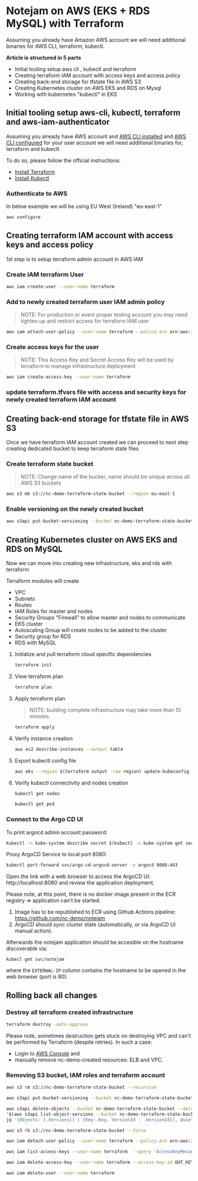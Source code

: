 # Notejam on AWS (EKS + RDS MySQL) with Terraform

Assuming you already have Amazon AWS account we will need additional binaries for AWS CLI, terraform, kubectl. 

**Article is structured in 5 parts**

* Initial tooling setup aws cli , kubectl and terraform
* Creating terraform IAM account with access keys and access policy
* Creating back-end storage for tfstate file in AWS S3 
* Creating Kubernetes cluster on AWS EKS and RDS on Mysql
* Working with kubernetes "kubectl" in EKS

## Initial tooling setup aws-cli, kubectl, terraform and aws-iam-authenticator

Assuming you already have AWS account and [AWS CLI installed](https://docs.aws.amazon.com/cli/latest/userguide/install-cliv2.html) and [AWS CLI configured](https://docs.aws.amazon.com/cli/latest/userguide/cli-chap-getting-started.html) for your user account we will need additional binaries for, terraform and kubectl.

To do so, please follow the official instructions:
* [Install Terraform](https://learn.hashicorp.com/tutorials/terraform/install-cli)
* [Install Kubectl](https://kubernetes.io/docs/tasks/tools/)

### Authenticate to AWS

In below example we will be using EU West (Ireland) "eu-east-1"

```sh
aws configure
```

## Creating terraform IAM account with access keys and access policy

1st step is to setup terraform admin account in AWS IAM

### Create IAM terraform User

```sh
aws iam create-user --user-name terraform
```

### Add to newly created terraform user IAM admin policy

> NOTE: For production or event proper testing account you may need tighten up and restrict access for terraform IAM user


```sh
aws iam attach-user-policy --user-name terraform --policy-arn arn:aws:iam::aws:policy/AdministratorAccess
```

### Create access keys for the user

> NOTE: This Access Key and Secret Access Key will be used by terraform to manage infrastructure deployment

```sh
aws iam create-access-key --user-name terraform
```

### update terraform.tfvars file with access and security keys for newly created terraform IAM account

## Creating back-end storage for tfstate file in AWS S3

Once we have terraform IAM account created we can proceed to next step creating dedicated bucket to keep terraform state files

### Create terraform state bucket

> NOTE: Change name of the bucker, name should be unique across all AWS S3 buckets

```sh
aws s3 mb s3://nc-demo-terraform-state-bucket --region eu-east-1
```

### Enable versioning on the newly created bucket

```sh
aws s3api put-bucket-versioning --bucket nc-demo-terraform-state-bucket --versioning-configuration Status=Enabled
```
## Creating Kubernetes cluster on AWS EKS and RDS on MySQL

Now we can move into creating new infrastructure, eks and rds with terraform

Terraform modules will create

* VPC
* Subnets
* Routes
* IAM Roles for master and nodes
* Security Groups "Firewall" to allow master and nodes to communicate
* EKS cluster
* Autoscaling Group will create nodes to be added to the cluster
* Security group for RDS
* RDS with MySQL

1. Initialize and pull terraform cloud specific dependencies

    ```sh
    terraform init
    ```

1. View terraform plan

    ```sh
    terraform plan
    ```

1. Apply terraform plan

    > NOTE: building complete infrastructure may take more than 10 minutes.

    ```sh
    terraform apply
    ```

1. Verify instance creation

    ```sh
    aws ec2 describe-instances --output table
    ```

1. Export kubectl config file

    ```sh
    aws eks --region $(terraform output -raw region) update-kubeconfig --name $(terraform output -raw cluster_name)
    ```

1. Verify kubectl connectivity and nodes creation

    ```sh
    kubectl get nodes
    
    kubectl get pod
    ```

### Connect to the Argo CD UI
To print argocd admin account password:
```sh
kubectl -n kube-system describe secret $(kubectl -n kube-system get secret | grep eks-admin | awk '{print $1}')
```
Proxy ArgoCD Service to local port 8080:
```sh
kubectl port-forward svc/argo-cd-argocd-server -n argocd 8080:443
```
Open the link with a web browser to access the ArgoCD UI: http://localhost:8080 and review the application deployment.

Please note, at this point, there is no docker image present in the ECR registry => application can't be started.

1. Image has to be republished to ECR using Github Actions pipeline: https://github.com/nc-demo/notejam
1. ArgoCD should sync cluster state (automatically, or via ArgoCD UI manual action).

Afterwards the notejam application should be accesible on the hostname discoverable via:

```shell
kubecl get svc/notejam
```
where the `EXTERNAL-IP` column contains the hostname to be opened in the web browser (port is 80).

## Rolling back all changes

### Destroy all terraform created infrastructure

```sh
terraform destroy -auto-approve
```

Please note, sometimes destruction gets stuck on destroying VPC and can't be performed by Terraform (despite retries). In such a case:

* Login to [AWS Console](https://console.aws.amazon.com/) and
* manually remove nc-demo-created resources: ELB and VPC.


### Removing S3 bucket, IAM roles and terraform account

```sh
aws s3 rm s3://nc-demo-terraform-state-bucket --recursive

aws s3api put-bucket-versioning --bucket nc-demo-terraform-state-bucket --versioning-configuration Status=Suspended

aws s3api delete-objects --bucket nc-demo-terraform-state-bucket --delete \
"$(aws s3api list-object-versions --bucket nc-demo-terraform-state-bucket | \
jq '{Objects: [.Versions[] | {Key:.Key, VersionId : .VersionId}], Quiet: false}')"

aws s3 rb s3://nc-demo-terraform-state-bucket --force

aws iam detach-user-policy --user-name terraform --policy-arn arn:aws:iam::aws:policy/AdministratorAccess

aws iam list-access-keys --user-name terraform  --query 'AccessKeyMetadata[*].{ID:AccessKeyId}' --output text

aws iam delete-access-key --user-name terraform --access-key-id OUT_KEY

aws iam delete-user --user-name terraform
```